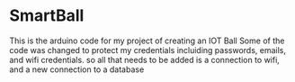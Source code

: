 # SmartBall
This is the arduino code for my project of creating an IOT Ball
 Some of the code was changed to protect my credentials incluiding passwords, emails, and wifi credentials. 
 so all that needs to be added is a connection to wifi, and a new connection to a database
